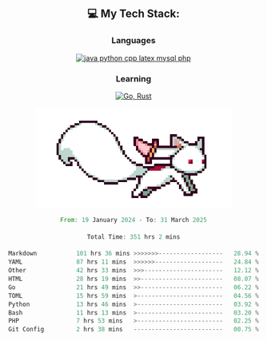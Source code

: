 
<div align="center">
<br>

## 💻 My Tech Stack:

### Languages

[![java python cpp latex mysql php](https://skillicons.dev/icons?i=java,python,cpp,latex,mysql,php)](https://skillicons.dev)

### Learning

[![Go, Rust](https://skillicons.dev/icons?i=go,rust)](https://skillicons.dev)

<center>

<img src="kyubey.gif" alt="Alt-Text" title="" >

</center>


<!--START_SECTION:waka-->

```rust
From: 19 January 2024 - To: 31 March 2025

Total Time: 351 hrs 2 mins

Markdown           101 hrs 36 mins >>>>>>>------------------   28.94 %
YAML               87 hrs 11 mins  >>>>>>-------------------   24.84 %
Other              42 hrs 33 mins  >>>----------------------   12.12 %
HTML               28 hrs 19 mins  >>-----------------------   08.07 %
Go                 21 hrs 49 mins  >>-----------------------   06.22 %
TOML               15 hrs 59 mins  >------------------------   04.56 %
Python             13 hrs 46 mins  >------------------------   03.92 %
Bash               11 hrs 13 mins  >------------------------   03.20 %
PHP                7 hrs 53 mins   >------------------------   02.25 %
Git Config         2 hrs 38 mins   -------------------------   00.75 %
```

<!--END_SECTION:waka-->
